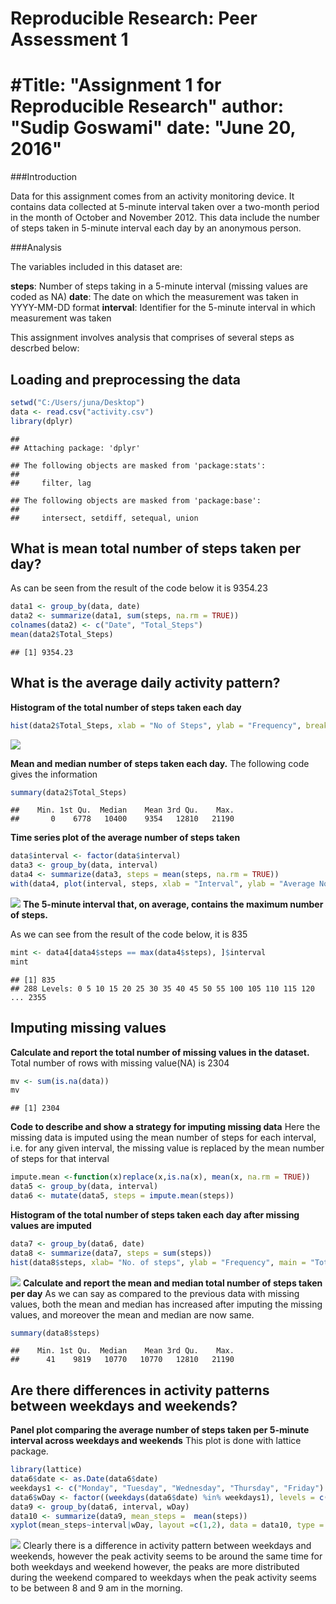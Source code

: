 # Reproducible Research: Peer Assessment 1
#Title: "Assignment 1 for Reproducible Research"
author: "Sudip Goswami"
date: "June 20, 2016"
=====================================================================================

###Introduction

Data for this assignment comes from an activity monitoring device. It contains data collected at 5-minute interval taken over a two-month period in the month of October and November 2012. This data include the number of steps taken in 5-minute interval each day by an anonymous person. 

###Analysis

The variables included in this dataset are:

**steps**: Number of steps taking in a 5-minute interval (missing values are coded as NA)
**date**: The date on which the measurement was taken in YYYY-MM-DD format
**interval**: Identifier for the 5-minute interval in which measurement was taken

This assignment involves analysis that comprises of several steps as descrbed below:


## Loading and preprocessing the data


```r
setwd("C:/Users/juna/Desktop")
data <- read.csv("activity.csv")
library(dplyr)
```

```
## 
## Attaching package: 'dplyr'
```

```
## The following objects are masked from 'package:stats':
## 
##     filter, lag
```

```
## The following objects are masked from 'package:base':
## 
##     intersect, setdiff, setequal, union
```

## What is mean total number of steps taken per day?

As can be seen from the result of the code below it is 9354.23


```r
data1 <- group_by(data, date)
data2 <- summarize(data1, sum(steps, na.rm = TRUE))
colnames(data2) <- c("Date", "Total_Steps")
mean(data2$Total_Steps)
```

```
## [1] 9354.23
```

## What is the average daily activity pattern?

**Histogram of the total number of steps taken each day**


```r
hist(data2$Total_Steps, xlab = "No of Steps", ylab = "Frequency", breaks = 10, main = "Activity Per Day Histogram")
```

![](PA1_template_files/figure-html/unnamed-chunk-3-1.png)

**Mean and median number of steps taken each day.** 
The following code gives the information


```r
summary(data2$Total_Steps)
```

```
##    Min. 1st Qu.  Median    Mean 3rd Qu.    Max. 
##       0    6778   10400    9354   12810   21190
```
**Time series plot of the average number of steps taken**


```r
data$interval <- factor(data$interval)
data3 <- group_by(data, interval)
data4 <- summarize(data3, steps = mean(steps, na.rm = TRUE))
with(data4, plot(interval, steps, xlab = "Interval", ylab = "Average No. of steps", type = "l", color = "red", main = "Average no. of steps per interval" ))
```

![](PA1_template_files/figure-html/unnamed-chunk-5-1.png)
**The 5-minute interval that, on average, contains the maximum number of steps.**

As we can see from the result of the code below, it is 835



```r
mint <- data4[data4$steps == max(data4$steps), ]$interval
mint
```

```
## [1] 835
## 288 Levels: 0 5 10 15 20 25 30 35 40 45 50 55 100 105 110 115 120 ... 2355
```


## Imputing missing values
**Calculate and report the total number of missing values in the dataset.**
Total number of rows with missing value(NA) is 2304


```r
mv <- sum(is.na(data))
mv 
```

```
## [1] 2304
```
**Code to describe and show a strategy for imputing missing data**
Here the missing data is imputed using the mean number of steps for each interval, i.e. for any given interval, the missing value is replaced by the mean number of steps for that interval


```r
impute.mean <-function(x)replace(x,is.na(x), mean(x, na.rm = TRUE))
data5 <- group_by(data, interval)
data6 <- mutate(data5, steps = impute.mean(steps))
```

**Histogram of the total number of steps taken each day after missing values are imputed**


```r
data7 <- group_by(data6, date)
data8 <- summarize(data7, steps = sum(steps))
hist(data8$steps, xlab= "No. of steps", ylab = "Frequency", main = "Total No. of Steps per day (imputed missing values)", breaks = 10)
```

![](PA1_template_files/figure-html/unnamed-chunk-9-1.png)
**Calculate and report the mean and median total number of steps taken per day**
As we can say as compared to the previous data with missing values, both the mean and median has increased after imputing the missing values, and moreover the mean and median are now same.


```r
summary(data8$steps)
```

```
##    Min. 1st Qu.  Median    Mean 3rd Qu.    Max. 
##      41    9819   10770   10770   12810   21190
```
## Are there differences in activity patterns between weekdays and weekends?

**Panel plot comparing the average number of steps taken per 5-minute interval across weekdays and weekends**
This plot is done with lattice package.


```r
library(lattice)
data6$date <- as.Date(data6$date)
weekdays1 <- c("Monday", "Tuesday", "Wednesday", "Thursday", "Friday")
data6$wDay <- factor((weekdays(data6$date) %in% weekdays1), levels = c(FALSE, TRUE), labels = c("Weekend", "Weekday"))
data9 <- group_by(data6, interval, wDay)
data10 <- summarize(data9, mean_steps =  mean(steps))
xyplot(mean_steps~interval|wDay, layout =c(1,2), data = data10, type = "l")
```

![](PA1_template_files/figure-html/unnamed-chunk-11-1.png)
Clearly there is a difference in activity pattern between weekdays and weekends, however the peak activity seems to be around the same time for both weekdays and weekend however, the peaks are more distributed during the weekend compared to weekdays when the peak activity seems to be between 8 and 9 am in the morning.
